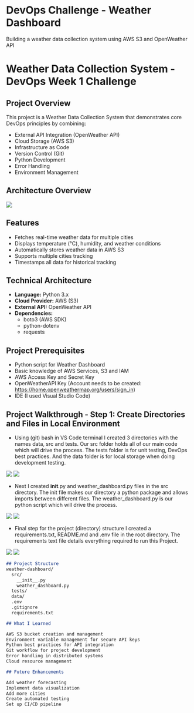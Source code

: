 # DevOps Challenge - Weather Dashboard

Building a weather data collection system using AWS S3 and OpenWeather API

# Weather Data Collection System - DevOps Week 1 Challenge

## Project Overview
This project is a Weather Data Collection System that demonstrates core DevOps principles by combining:
- External API Integration (OpenWeather API)
- Cloud Storage (AWS S3)
- Infrastructure as Code
- Version Control (Git)
- Python Development
- Error Handling
- Environment Management

## Architecture Overview

<img src="https://i.imgur.com/pRq2G11.png"/>

## Features
- Fetches real-time weather data for multiple cities
- Displays temperature (°C), humidity, and weather conditions
- Automatically stores weather data in AWS S3
- Supports multiple cities tracking
- Timestamps all data for historical tracking

## Technical Architecture
- **Language:** Python 3.x
- **Cloud Provider:** AWS (S3)
- **External API:** OpenWeather API
- **Dependencies:** 
  - boto3 (AWS SDK)
  - python-dotenv
  - requests
 
## Project Prerequisites
- Python script for Weather Dashboard
- Basic knowledge of AWS Services, S3 and IAM
- AWS Access Key and Secret Key
- OpenWeatherAPI Key (Account needs to be created: https://home.openweathermap.org/users/sign_in)
- IDE (I used Visual Studio Code)

## Project Walkthrough - Step 1: Create Directories and Files in Local Environment
- Using (git) bash in VS Code terminal I created 3 directories with the names data, src and tests. Our src folder holds all of our main code which will drive the process. The tests folder is for unit testing, DevOps best practices. And the data folder is for local storage when doing development testing.  
<img src="https://i.imgur.com/pMo0JBT.png)"/>
<img src="https://i.imgur.com/ajqZIbZ.png)"/>

- Next I created __init__.py and weather_dashboard.py files in the src directory. The init file makes our directory a python package and allows imports between different files. The weather_dashboard.py is our python script which will drive the process.
<img src="https://i.imgur.com/x3ebQh5.png)"/>
<img src="https://i.imgur.com/tR54dDK.png)"/>

- Final step for the project (directory) structure I created a requirements.txt, README.md and .env file in the root directory. The requirements text file details everything required to run this Project. 
<img src="https://i.imgur.com/ohVaD88.png)"/>
<img src="https://i.imgur.com/p6EFZJM.png)"/>

```markdown
## Project Structure
weather-dashboard/
  src/
    __init__.py
    weather_dashboard.py
  tests/
  data/
  .env
  .gitignore
  requirements.txt

## What I Learned

AWS S3 bucket creation and management
Environment variable management for secure API keys
Python best practices for API integration
Git workflow for project development
Error handling in distributed systems
Cloud resource management

## Future Enhancements

Add weather forecasting
Implement data visualization
Add more cities
Create automated testing
Set up CI/CD pipeline
